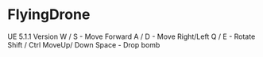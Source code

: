 # FlyingDrone
UE 5.1.1 Version
W / S  - Move Forward
A / D - Move Right/Left
Q / E - Rotate
Shift / Ctrl MoveUp/ Down
Space - Drop bomb
